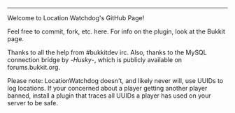 ___________________________________________
Welcome to Location Watchdog's GitHub Page!

Feel free to commit, fork, etc. here. For info
on the plugin, look at the Bukkit page.

Thanks to all the help from #bukkitdev irc. Also,
thanks to the MySQL connection bridge by -_Husky_-, which
is publicly available on forums.bukkit.org.

Please note: LocationWatchdog doesn't, and likely never will,
use UUIDs to log locations. If your concerned about a player 
getting another player banned, install a plugin that traces
all UUIDs a player has used on your server to be safe.
